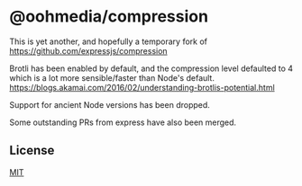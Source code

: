 # @oohmedia/compression

This is yet another, and hopefully a temporary fork of https://github.com/expressjs/compression

Brotli has been enabled by default, and the compression level defaulted to 4 which is a lot more sensible/faster than Node's default.
https://blogs.akamai.com/2016/02/understanding-brotlis-potential.html

Support for ancient Node versions has been dropped.

Some outstanding PRs from express have also been merged.

## License

[MIT](LICENSE)